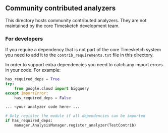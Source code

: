 ## Community contributed analyzers

This directory hosts community contributed analyzers. They are not maintained
by the core Timesketch development team.

### For developers

If you require a dependency that is not part of the core Timesketch system
you need to add it to the `contrib_requirements.txt` file in this directory.

In order to support extra dependencies you need to catch any import errors
in your code. For example:

```python
has_required_deps = True
try:
    from google.cloud import bigquery
except ImportError:
    has_required_deps = False

... <your analyzer code here> ...

# Only register the module if all dependencies can be imported
if has_required_deps:
    manager.AnalysisManager.register_analyzer(TestContrib)
```
